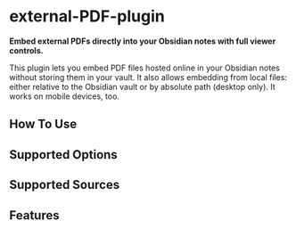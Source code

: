 # external-PDF-plugin

**Embed external PDFs directly into your Obsidian notes with full viewer controls.**

This plugin lets you embed PDF files hosted online in your Obsidian notes without storing them in your vault. It also allows embedding from local files: either relative to the Obsidian vault or by absolute path (desktop only). It works on mobile devices, too.

## How To Use

## Supported Options

## Supported Sources

## Features
